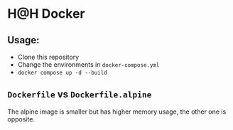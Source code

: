 # H@H Docker

## Usage:
- Clone this repository
- Change the environments in `docker-compose.yml`
- `docker compose up -d --build`

## `Dockerfile` vs `Dockerfile.alpine`
The alpine image is smaller but has higher memory usage, the other one is opposite.